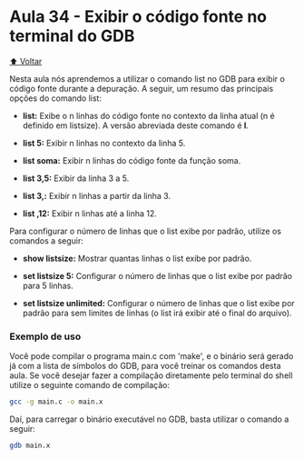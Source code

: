# Aula 34 - Exibir o código fonte no terminal do GDB

[:arrow_up: Voltar](https://github.com/Geofisicando/C-orientado-a-testes#%C3%ADndice)

Nesta aula nós aprendemos a utilizar o comando list no GDB para exibir o código fonte durante a depuração. A seguir, um resumo das principais opções do
comando list:

* **list:** Exibe o n linhas do código fonte no contexto da linha atual (n é definido em listsize). A versão abreviada deste comando é **l**.

* **list 5:** Exibir n linhas no contexto da linha 5.

* **list soma:** Exibir n linhas do código fonte da função soma.

* **list 3,5:** Exibir da linha 3 a 5.

* **list 3,:** Exibir n linhas a partir da linha 3.

* **list ,12:** Exibir n linhas até a linha 12.

Para configurar o número de linhas que o list exibe por padrão, utilize os comandos a seguir:

* **show listsize:** Mostrar quantas linhas o list exibe por padrão.

* **set listsize 5:** Configurar o número de linhas que o list exibe por padrão para 5 linhas.

* **set listsize unlimited:** Configurar o número de linhas que o list exibe por padrão para sem limites de linhas (o list irá exibir até o final do arquivo).

### Exemplo de uso

Você pode compilar o programa main.c com 'make', e o binário será gerado já com a lista de símbolos do GDB, para você treinar os comandos desta aula. Se você desejar fazer a compilação diretamente pelo terminal do shell utilize o seguinte comando de compilação:

```sh
gcc -g main.c -o main.x
```

Daí, para carregar o binário executável no GDB, basta utilizar o comando a seguir:

```sh
gdb main.x
```
